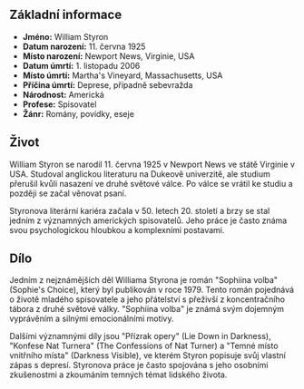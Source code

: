 ## Základní informace

- **Jméno:** William Styron
- **Datum narození:** 11. června 1925
- **Místo narození:** Newport News, Virginie, USA
- **Datum úmrtí:** 1. listopadu 2006
- **Místo úmrtí:** Martha's Vineyard, Massachusetts, USA
- **Příčina úmrtí:** Deprese, případně sebevražda
- **Národnost:** Americká
- **Profese:** Spisovatel
- **Žánr:** Romány, povídky, eseje

## Život

William Styron se narodil 11. června 1925 v Newport News ve státě Virginie v USA. Studoval anglickou literaturu na Dukeově univerzitě, ale studium přerušil kvůli nasazení ve druhé světové válce. Po válce se vrátil ke studiu a později se začal věnovat psaní.

Styronova literární kariéra začala v 50. letech 20. století a brzy se stal jedním z významných amerických spisovatelů. Jeho práce je často známa svou psychologickou hloubkou a komplexními postavami.

## Dílo

Jedním z nejznámějších děl Williama Styrona je román "Sophiina volba" (Sophie's Choice), který byl publikován v roce 1979. Tento román pojednává o životě mladého spisovatele a jeho přátelství s přeživší z koncentračního tábora z druhé světové války. "Sophiina volba" je známá svým dojemným vyprávěním a silnými emocionálními motivy.

Dalšími významnými díly jsou "Přízrak opery" (Lie Down in Darkness), "Konfese Nat Turnera" (The Confessions of Nat Turner) a "Temné místo vnitřního místa" (Darkness Visible), ve kterém Styron popisuje svůj vlastní zápas s depresí. Styronova práce je často spojována s jeho osobními zkušenostmi a zkoumáním temných témat lidského života.